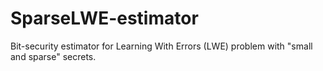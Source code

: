 # SparseLWE-estimator

Bit-security estimator for Learning With Errors (LWE) problem with "small and sparse" secrets.

